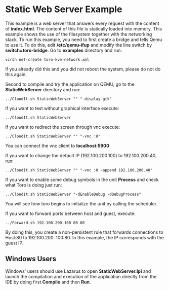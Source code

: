 # Static Web Server Example

This example is a web server that answers every request with the content of **index.html**. The content of this file is statically loaded into memory. This example shows the use of the filesystem together with the networking stack. To run this example, you need to first create a bridge and tells Qemu to use it. To do this, edit **/etc/qemu-ifup** and modify the line switch by **switch=toro-bridge**. Go to **examples** directory and run:

`virsh net-create toro-kvm-network.xml`

If you already did this and you did not reboot the system, please do not do this again. 

Second to compile and try the application on QEMU, go to the **StaticWebServer** directory and run:

`../CloudIt.sh StaticWebServer "" "-display gtk"` 

If you want to test without graphical interface execute:

`../CloudIt.sh StaticWebServer`

If you want to redirect the screen through vnc execute:

`../CloudIt.sh StaticWebServer "" "-vnc :0"`

You can connect the vnc client to **localhost:5900**

If you want to change the default IP (192.100.200.100) to 192.100.200.40, run:

`../CloudIt.sh StaticWebServer "" "-vnc :0 -append 192.100.200.40"`

If you want to enable some debug symbols in the unit **Process** and check what Toro is doing just run:

`../CloudIt.sh StaticWebServer "-dEnableDebug -dDebugProcess"`

You will see how toro begins to initialize the unit by calling the scheduler.

If you want to forward ports between host and guest, execute:

`../Forward.sh 192.100.200.100 80 80`

By doing this, you create a non-persistent rule that forwards connections to Host:80 to 192.100.200.
100:80. In this example, the IP corresponds with the guest IP.

## Windows Users

Windows' users should use Lazarus to open **StaticWebServer.lpi** and launch the compilation and execution of the application directly from the IDE by doing first **Compile** and then **Run**.
